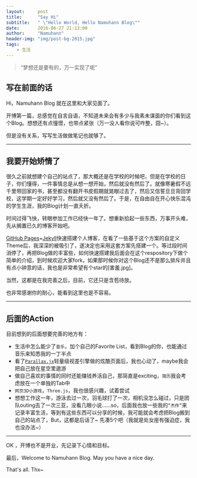 ```yaml
---
layout:     post
title:      "Say Hi"
subtitle:   " \"Hello World, Hello Namuhann Blog\""
date:       2016-06-27 21:13:00
author:     "Namuhann"
header-img: "img/post-bg-2015.jpg"
tags:
    - 生活
---
```


> “梦想还是要有的，万一实现了呢”


## 写在前面的话

Hi，Namuhann Blog 就在这里和大家见面了。

开博第一篇，总感觉在自言自语，不知道未来会有多少与我素未谋面的你们看到这个Blog。想想还有点憧憬，也带点紧张（万一没人看你说可咋整，囧~）。

但是没有关系，写写生活做做笔记也就够了。


---

## 我要开始矫情了
很久之前就想建个自己的站点了，那大概还是在学校的时候吧，但是在学校的日子，你们懂得，一件事情总是从想一想开始，然后就没有然后了。就像寒暑假不远千里带回家的书，甚至都没有翻开书皮假期就晃眼过去了，然后又信誓旦旦背回学校，这学期一定好好学习，然后就又没有然后了。于是，在自由自在开心快乐混沌的学生生涯，我的Blog计划一直夭折。

时间过得飞快，转眼参加工作已经快一年了。想重新拾起一些东西，万事开头难，先从搁置已久的博客开始吧。

[GitHub Pages](https://pages.github.com/)+[Jekyll](http://jekyllrb.com/)快速搭建个人博客，在看了一些基于这个方案的自定义Theme后，我深深的被吸引了，遂决定也采用这套方案先搭建一个。等过段时间消停了，再把Blog做的丰富些，如何快速搭建我后面会在这个respository下做个简单的介绍，到时候欢迎大家fork，如果那时候你对这个Blog还不是那么排斥并且有点小钟意的话，我也是非常希望有个star的[害羞.jpg]。

当然，这都是在我完善之后，目前，它还只是含苞待放。

也非常感谢你的耐心，能看到这里也是不容易。


---

## 后面的Action
目前想到的后面想要完善的地方有：	

* 生活中怎么能少了`音乐`，加个自己的Favorite List，看到Blog的你，也能通过音乐来知悉我的一丁半点
* 看了[`Parallax.jx`](http://www.jq22.com/yanshi178)轻量级视差引擎做的炫酷页面后，我也心动了，maybe我会把自己放在星空里遨游
* 做自己喜欢的事情的同时还能赚钱养活自己，那简直是exciting，`简历`我会考虑放在一个单独的Tab中
* `网页3D小游戏`，`Three.js`，我也很感兴趣，试着尝试
* 想想工作这一年，游泳去过一次，羽毛球打了一次，相机没怎么碰过，只是团队outing去了一次三亚，没看几眼小说......so，后面我也放一些我的`“杰作”`来记录丰富生活，等到有这些东西可以分享的时候，我可能就会考虑把Blog搬到自己的站点了，But，这都是后话了~ 先凑5个吧（我就是处女座有强迫症，我也没办法~）

---

OK ，开博也不是开业，先记录下心情和目标。

最后，Welcome to Namuhann Blog. May you have a nice day.

That's all. Thx~







